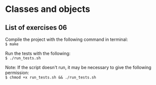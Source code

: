 <h1> Classes and objects </h1>
<h2> List of exercises 06 </h2>

Compile the project with the following command in terminal:<br>
`$ make`

Run the tests with the following:<br>
`$ ./run_tests.sh`

Note: If the script doesn't run, it may be necessary to give the following permission:<br>
`$ chmod +x run_tests.sh && ./run_tests.sh`
